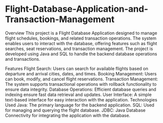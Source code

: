 # Flight-Database-Application-and-Transaction-Management

Overview
This project is a Flight Database Application designed to manage flight schedules, bookings, and related transaction operations. The system enables users to interact with the database, offering features such as flight searches, seat reservations, and transaction management. The project is developed using Java and SQL to handle the backend database operations and transactions.

Features
Flight Search: Users can search for available flights based on departure and arrival cities, dates, and times.
Booking Management: Users can book, modify, and cancel flight reservations.
Transaction Management: The system supports transactional operations with rollback functionality to ensure data integrity.
Database Operations: Efficient database queries and indexing ensure fast data retrieval and updates.
User Interface: A simple text-based interface for easy interaction with the application.
Technologies Used
Java: The primary language for the backend application.
SQL: Used for managing and querying the flight database.
JDBC: Java Database Connectivity for integrating the application with the database.
